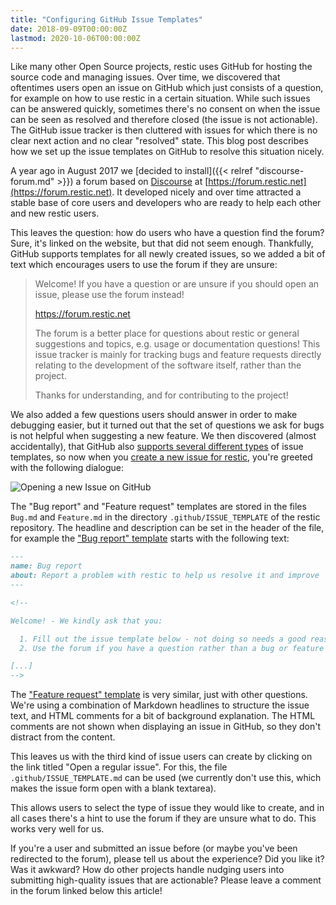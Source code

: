 ```yaml
---
title: "Configuring GitHub Issue Templates"
date: 2018-09-09T00:00:00Z
lastmod: 2020-10-06T00:00:00Z
---
```


Like many other Open Source projects, restic uses GitHub for hosting the source
code and managing issues. Over time, we discovered that oftentimes users open
an issue on GitHub which just consists of a question, for example on how to use
restic in a certain situation. While such issues can be answered quickly,
sometimes there's no consent on when the issue can be seen as resolved and
therefore closed (the issue is not actionable). The GitHub issue tracker is
then cluttered with issues for which there is no clear next action and no
clear "resolved" state. This blog post describes how we set up the issue
templates on GitHub to resolve this situation nicely.

A year ago in August 2017 we [decided to install]({{< relref "discourse-forum.md" >}})
a forum based on [Discourse](https://discourse.org) at
[https://forum.restic.net](https://forum.restic.net). It developed nicely and
over time attracted a stable base of core users and developers who are ready to
help each other and new restic users.

This leaves the question: how do users who have a question find the forum?
Sure, it's linked on the website, but that did not seem enough. Thankfully,
GitHub supports templates for all newly created issues, so we added a bit of
text which encourages users to use the forum if they are unsure:

> Welcome! If you have a question or are unsure if you should open an issue,
> please use the forum instead!
>
>    https://forum.restic.net
>
> The forum is a better place for questions about restic or general suggestions
> and topics, e.g. usage or documentation questions! This issue tracker is mainly
> for tracking bugs and feature requests directly relating to the development of
> the software itself, rather than the project.
>
> Thanks for understanding, and for contributing to the project!

We also added a few questions users should answer in order to make debugging
easier, but it turned out that the set of questions we ask for bugs is not
helpful when suggesting a new feature. We then discovered (almost
accidentally), that GitHub also [supports several different types](https://docs.github.com/en/communities/using-templates-to-encourage-useful-issues-and-pull-requests/about-issue-and-pull-request-templates)
of issue templates, so now when you [create a new issue for restic](https://github.com/restic/restic/issues/new/choose),
you're greeted with the following dialogue:

![Opening a new Issue on GitHub](/blog/github-new-issue.png)

The "Bug report" and "Feature request" templates are stored in the files
`Bug.md` and `Feature.md` in the directory `.github/ISSUE_TEMPLATE` of the
restic repository. The headline and description can be set in the header
of the file, for example the ["Bug report" template](https://github.com/restic/restic/blob/master/.github/ISSUE_TEMPLATE/Bug.md) starts with the following
text:

```markdown
---
name: Bug report
about: Report a problem with restic to help us resolve it and improve
---

<!--

Welcome! - We kindly ask that you:

  1. Fill out the issue template below - not doing so needs a good reason.
  2. Use the forum if you have a question rather than a bug or feature request.

[...]
-->
```

The ["Feature request" template](https://github.com/restic/restic/blob/master/.github/ISSUE_TEMPLATE/Feature.md)
is very similar, just with other questions. We're using a combination of
Markdown headlines to structure the issue text, and HTML comments for a bit of
background explanation. The HTML comments are not shown when displaying an
issue in GitHub, so they don't distract from the content.

This leaves us with the third kind of issue users can create by clicking on the
link titled "Open a regular issue". For this, the file
`.github/ISSUE_TEMPLATE.md` can be used (we currently don't use this, which
makes the issue form open with a blank textarea).

This allows users to select the type of issue they would like to create, and in
all cases there's a hint to use the forum if they are unsure what to do. This
works very well for us.

If you're a user and submitted an issue before (or maybe you've been redirected
to the forum), please tell us about the experience? Did you like it? Was it
awkward? How do other projects handle nudging users into submitting
high-quality issues that are actionable? Please leave a comment in the forum
linked below this article!

